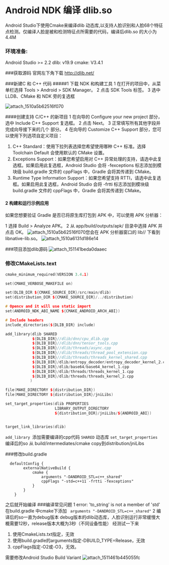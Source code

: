 # Android NDK 编译 dlib.so
Android Studio下使用Cmake来编译dlib 动态库,以支持人脸识别和人脸68个特征点检测。仅编译人脸是被和检测特征点所需要的代码，编译后dlib.so 的大小为4.4M

### 环境准备:
Android Studio >= 2.2
dlib: v19.9
cmake:  V3.4.1

###获取源码
官网左下角下载 http://dlib.net/

###新建C 和 C++ 代码
#####1 下载 NDK 和构建工具
1 在打开的项目中，从菜单栏选择 Tools > Android > SDK Manager。
2 点击 SDK Tools 标签。
3 选中 LLDB、CMake 和 NDK 旁的复选框

![attach_1510a5b62516f070](/Users/chenlei/Documents/attach_1510a5b62516f070.png)

####创建支持 C/C++ 的新项目
1  在向导的 Configure your new project 部分，选中 Include C++ Support 复选框。
2 点击 Next。
3 正常填写所有其他字段并完成向导接下来的几个
部分。
4 在向导的 Customize C++ Support 部分，您可以使用下列选项自定义项目：
1. C++ Standard：使用下拉列表选择您希望使用哪种 C++ 标准。选择 Toolchain Default 会使用默认的 CMake 设置。
2. Exceptions Support：如果您希望启用对 C++ 异常处理的支持，请选中此复选框。如果启用此复选框，Android Studio 会将 -fexceptions 标志添加到模块级 build.gradle 文件的 cppFlags 中，Gradle 会将其传递到 CMake。
3. Runtime Type Information Support：如果您希望支持 RTTI，请选中此复选框。如果启用此复选框，Android Studio 会将 -frtti 标志添加到模块级 build.gradle 文件的 cppFlags 中，Gradle 会将其传递到 CMake。

#### 2 构建和运行示例应用
如果您想要验证 Gradle 是否已将原生库打包到 APK 中，可以使用 APK 分析器：

1 选择 Build > Analyze APK。
2 从 app/build/outputs/apk/ 目录中选择 APK 并点击 OK。
![attach_1510a5b62516f070](/Users/chenlei/Documents/attach_1510a5b62516f070.png)您会在 APK 分析器窗口的 lib/<ABI>/ 下看到 libnative-lib.so。
![attach_1510a6131d186e14](/Users/chenlei/Documents/attach_1510a6131d186e14.png)

###项目添加dlib源码
![attach_151141beda0daaec](/Users/chenlei/Documents/attach_151141beda0daaec.png)
### 修改CMakeLists.text
```cpp
cmake_minimum_required(VERSION 3.4.1)

set(CMAKE_VERBOSE_MAKEFILE on)

set(DLIB_DIR ${CMAKE_SOURCE_DIR}/src/main/dlib)
set(distribution_DIR ${CMAKE_SOURCE_DIR}/../distribution)

# Opencv and it will use static import
set(ANDROID_NDK_ABI_NAME ${CMAKE_ANDROID_ARCH_ABI})

# Include headers
include_directories(${DLIB_DIR} include)

add_library(dlib SHARED
            ${DLIB_DIR}//dlib/dnn/cpu_dlib.cpp
            ${DLIB_DIR}//dlib/dnn/tensor_tools.cpp
            ${DLIB_DIR}//dlib/threads/async.cpp
            ${DLIB_DIR}//dlib/threads/thread_pool_extension.cpp
            ${DLIB_DIR}//dlib/threads/threads_kernel_shared.cpp
            ${DLIB_DIR}/dlib/entropy_decoder/entropy_decoder_kernel_2.cpp
            ${DLIB_DIR}/dlib/base64/base64_kernel_1.cpp
            ${DLIB_DIR}/dlib/threads/threads_kernel_1.cpp
            ${DLIB_DIR}/dlib/threads/threads_kernel_2.cpp
           )

file(MAKE_DIRECTORY ${distribution_DIR})
file(MAKE_DIRECTORY ${distribution_DIR}/jniLibs)

set_target_properties(dlib PROPERTIES
                      LIBRARY_OUTPUT_DIRECTORY
                      ${distribution_DIR}/jniLibs/${ANDROID_ABI})


target_link_libraries(dlib)


```
`add_library `添加需要编译的cpp代码  `SHARED` 动态库
`set_target_properties ` 编译后的so 从 build/intermediates/cmake copy到distribution/jniLibs

###修改build.gradle
```
  defaultConfig {
        externalNativeBuild {
            cmake {
                arguments "-DANDROID_STL=c++_shared"
                cppFlags "-std=c++11 -frtti -fexceptions"
            }
        }
    }
```
之后就开始编译
###编译常见问题
1  error: 'to_string' is not a member of 'std'
在build.gradle 中cmake下添加     ` arguments "-DANDROID_STL=c++_shared"`
2 编译后的so一直为debug版本
debug版本的dlib动态库，人脸识别运行非常缓慢大概需要12秒，release版本大概为3秒（不同设备性能）
经测试一下来
1. 使用CmakeLists.txt指定，无效
2. 使用build.gradle的arguments指定-DBUILD_TYPE=Release，无效
3. cppFlags指定-O2或-O3，无效。

需要修改Android Studio Build Variant
![attach_1511461b445055fc](/Users/chenlei/Documents/attach_1511461b445055fc.png)